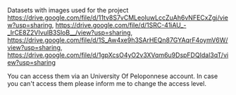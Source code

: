 Datasets with images used for the project 
https://drive.google.com/file/d/11tv8S7vCMLeoIuwLccZuAh6vNFECxZgj/view?usp=sharing, 
https://drive.google.com/file/d/1SRC-41iAU_-_IrCE8Z2VIvuIB3SloB__/view?usp=sharing, 
https://drive.google.com/file/d/1S_Aw4xe9h3SArHEQn87GYAqrF4oymV6W/view?usp=sharing, 
https://drive.google.com/file/d/1gpXcsO4yO2v3XVqm6u9DspFDQIdal3qT/view?usp=sharing


You can access them via an University Of Peloponnese account. In case you can't access them please inform me to change the access level.
